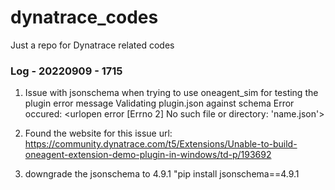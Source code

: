 # dynatrace_codes

Just a repo for Dynatrace related codes

### Log - 20220909 - 1715

1. Issue with jsonschema when trying to use oneagent_sim for testing the plugin
   error message
   Validating plugin.json against schema
   Error occured: <urlopen error [Errno 2] No such file or directory: 'name.json'>

2. Found the website for this issue url: https://community.dynatrace.com/t5/Extensions/Unable-to-build-oneagent-extension-demo-plugin-in-windows/td-p/193692
3. downgrade the jsonschema to 4.9.1 "pip install jsonschema==4.9.1
